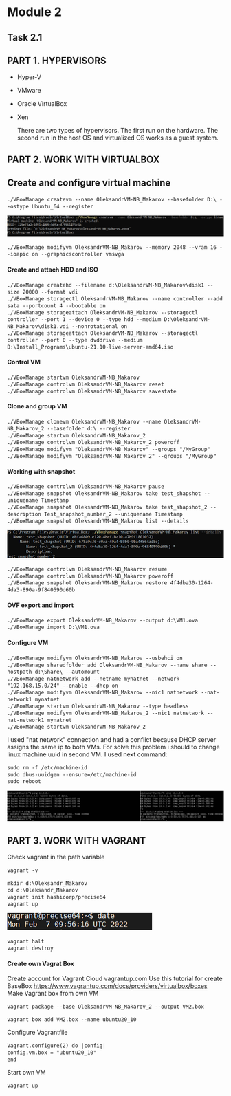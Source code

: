 # Module 2
## Task 2.1
## PART 1. HYPERVISORS
 - Hyper-V
 - VMware
 - Oracle VirtualBox
 - Xen
    
    There are two types of hypervisors. The first run on the hardware. The second run in the host OS and virtualized OS works as a guest system.
## PART 2. WORK WITH VIRTUALBOX
## Create and configure virtual machine
```
./VBoxManage createvm --name OleksandrVM-NB_Makarov --basefolder D:\ --ostype Ubuntu_64 --register
```
![VM created](images/Screenshot1_m2_1.png)
```
./VBoxManage modifyvm OleksandrVM-NB_Makarov --memory 2048 --vram 16 --ioapic on --graphicscontroller vmsvga
```
#### Create and attach HDD and ISO
 ```
./VBoxManage createhd --filename d:\OleksandrVM-NB_Makarov\disk1 --size 20000 --format vdi
./VBoxManage storagectl OleksandrVM-NB_Makarov --name controller --add sata --portcount 4 --bootable on
./VBoxManage storageattach OleksandrVM-NB_Makarov --storagectl controller --port 1 --device 0 --type hdd --medium D:\OleksandrVM-NB_Makarov\disk1.vdi --nonrotational on
./VBoxManage storageattach OleksandrVM-NB_Makarov --storagectl controller --port 0 --type dvddrive --medium D:\Install_Programs\ubuntu-21.10-live-server-amd64.iso
 ```
#### Control VM
```
./VBoxManage startvm OleksandrVM-NB_Makarov
./VBoxManage controlvm OleksandrVM-NB_Makarov reset
./VBoxManage controlvm OleksandrVM-NB_Makarov savestate
```

#### Clone and group VM
```
./VBoxManage clonevm OleksandrVM-NB_Makarov --name OleksandrVM-NB_Makarov_2 --basefolder d:\ --register
./VBoxManage startvm OleksandrVM-NB_Makarov_2
./VBoxManage controlvm OleksandrVM-NB_Makarov_2 poweroff
./VBoxManage modifyvm "OleksandrVM-NB_Makarov" --groups "/MyGroup"
./VBoxManage modifyvm "OleksandrVM-NB_Makarov_2" --groups "/MyGroup"
```

#### Working with snapshot
```
./VBoxManage controlvm OleksandrVM-NB_Makarov pause
./VBoxManage snapshot OleksandrVM-NB_Makarov take test_shapshot --uniquename Timestamp
./VBoxManage snapshot OleksandrVM-NB_Makarov take test_shapshot_2 --description Test_snapshot_number_2 --uniquename Timestamp
./VBoxManage snapshot OleksandrVM-NB_Makarov list --details
```
![snapshot tree](images/Screenshot2_m2_1.png)
```
./VBoxManage controlvm OleksandrVM-NB_Makarov resume
./VBoxManage controlvm OleksandrVM-NB_Makarov poweroff
./VBoxManage snapshot OleksandrVM-NB_Makarov restore 4f4dba30-1264-4da3-890a-9f840590d60b
```

#### OVF export and import
```
./VBoxManage export OleksandrVM-NB_Makarov --output d:\VM1.ova
./VBoxManage import D:\VM1.ova
```
#### Configure VM

```
./VBoxManage modifyvm OleksandrVM-NB_Makarov --usbehci on
./VBoxManage sharedfolder add OleksandrVM-NB_Makarov --name share --hostpath d:\Share\ --automount
./VBoxManage natnetwork add --netname mynatnet --network "192.168.15.0/24" --enable --dhcp on
./VBoxManage modifyvm OleksandrVM-NB_Makarov --nic1 natnetwork --nat-network1 mynatnet
./VBoxManage startvm OleksandrVM-NB_Makarov --type headless
./VBoxManage modifyvm OleksandrVM-NB_Makarov_2 --nic1 natnetwork --nat-network1 mynatnet
./VBoxManage startvm OleksandrVM-NB_Makarov_2
```
I used "nat network" connection and had a conflict because DHCP server assigns the same ip to both VMs.
For solve this problem i should to change linux machine uuid in second VM. I used next command:
```
sudo rm -f /etc/machine-id
sudo dbus-uuidgen --ensure=/etc/machine-id
sudo reboot
```
![ping between VMs](images/Screenshot3_m2_1.png)

## PART 3. WORK WITH VAGRANT
Check vagrant in the path variable
```
vagrant -v
```
```
mkdir d:\Oleksandr_Makarov
cd d:\Oleksandr_Makarov
vagrant init hashicorp/precise64
vagrant up
```
![screenshot with date](images/Screenshot4_m2_1.png)
```
vagrant halt
vagrant destroy
```
#### Create own Vagrat Box

Create account for Vagrant Cloud vagrantup.com
Use this tutorial for create BaseBox https://www.vagrantup.com/docs/providers/virtualbox/boxes
Make Vagrant box from own VM
```
vagrant package --base OleksandrVM-NB_Makarov_2 --output VM2.box
```
```
vagrant box add VM2.box --name ubuntu20_10
```
Configure Vagrantfile
```
Vagrant.configure(2) do |config|
config.vm.box = "ubuntu20_10"
end
```
Start own VM
```
vagrant up
```
